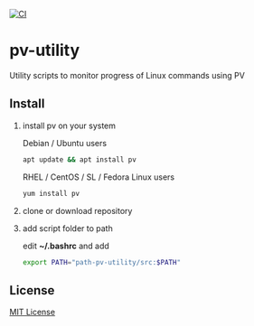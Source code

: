 [![CI](../../actions/workflows/ci.yml/badge.svg)](../../actions/workflows/ci.yml)

# pv-utility

Utility scripts to monitor progress of Linux commands using PV

## Install

1.  install pv on your system

    Debian / Ubuntu users

    ```sh
    apt update && apt install pv
    ```

    RHEL / CentOS / SL / Fedora Linux users

    ```sh
    yum install pv
    ```

2.  clone or download repository

3.  add script folder to path

    edit **~/.bashrc** and add

    ```sh
    export PATH="path-pv-utility/src:$PATH"
    ```

## License

[MIT License](LICENSE)
